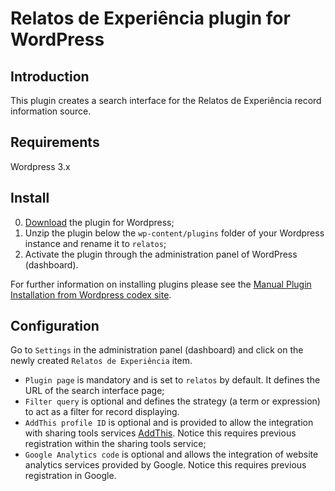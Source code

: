 # Relatos de Experiência plugin for WordPress

## Introduction

This plugin creates a search interface for the Relatos de Experiência record information source.

## Requirements

Wordpress 3.x

## Install

0. [Download](https://github.com/bireme/relatos-wp-plugin/archive/master.zip) the plugin for Wordpress;
0. Unzip the plugin below the `wp-content/plugins` folder of your Wordpress instance and rename it to `relatos`;
0. Activate the plugin through the administration panel of WordPress (dashboard).

For further information on installing plugins please see the [Manual Plugin Installation from Wordpress codex site](http://codex.wordpress.org/Managing_Plugins#Manual_Plugin_Installation).

## Configuration

Go to `Settings` in the administration panel (dashboard) and click on the newly created `Relatos de Experiência` item.
* `Plugin page` is mandatory and is set to `relatos` by default. It defines the URL of the search interface page;
* `Filter query` is optional and defines the strategy (a term or expression) to act as a filter for record displaying.
* `AddThis profile ID` is optional and is provided to allow the integration with sharing tools services [AddThis](http://www.addthis.com/). Notice this requires previous registration within the sharing tools service;
* `Google Analytics code` is optional and allows the integration of website analytics services provided by Google. Notice this requires previous registration in Google.
